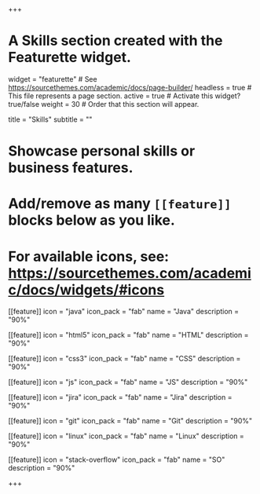 +++
# A Skills section created with the Featurette widget.
widget = "featurette"  # See https://sourcethemes.com/academic/docs/page-builder/
headless = true  # This file represents a page section.
active = true  # Activate this widget? true/false
weight = 30  # Order that this section will appear.

title = "Skills"
subtitle = ""

# Showcase personal skills or business features.
# 
# Add/remove as many `[[feature]]` blocks below as you like.
# 
# For available icons, see: https://sourcethemes.com/academic/docs/widgets/#icons

[[feature]]
  icon = "java"
  icon_pack = "fab"
  name = "Java"
  description = "90%"

[[feature]]
  icon = "html5"
  icon_pack = "fab"
  name = "HTML"
  description = "90%"
  
[[feature]]
  icon = "css3"
  icon_pack = "fab"
  name = "CSS"
  description = "90%"

[[feature]]
  icon = "js"
  icon_pack = "fab"
  name = "JS"
  description = "90%"
  
[[feature]]
  icon = "jira"
  icon_pack = "fab"
  name = "Jira"
  description = "90%"

[[feature]]
  icon = "git"
  icon_pack = "fab"
  name = "Git"
  description = "90%"

[[feature]]
  icon = "linux"
  icon_pack = "fab"
  name = "Linux"
  description = "90%"
 
 [[feature]]
  icon = "stack-overflow"
  icon_pack = "fab"
  name = "SO"
  description = "90%"

+++
